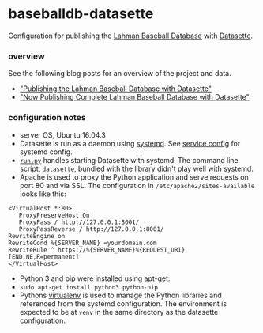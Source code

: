 # baseballdb-datasette

Configuration for publishing the [Lahman Baseball Database](http://www.seanlahman.com/baseball-archive/statistics/) with [Datasette](https://github.com/simonw/datasette).

### overview
See the following blog posts for an overview of the project and data.
* ["Publishing the Lahman Baseball Database with Datasette"](http://lawlesst.github.io/notebook/baseball-datasette.html)
* ["Now Publishing Complete Lahman Baseball Database with Datasette"](http://lawlesst.github.io/notebook/baseball-datasette-full.html)

### configuration notes
* server OS, Ubuntu 16.04.3
* Datasette is run as a daemon using [systemd](https://en.wikipedia.org/wiki/Systemd). See [service config](baseballdb.service) for systemd config.
* [`run.py`](run.py) handles starting Datasette with systemd. The command line script, `datasette`, bundled with the library didn't play well with systemd.
* Apache is used to proxy the Python application and serve requests on port 80 and via SSL. The configuration in `/etc/apache2/sites-available` looks like this:
 ```
 <VirtualHost *:80>
    ProxyPreserveHost On
    ProxyPass / http://127.0.0.1:8001/
    ProxyPassReverse / http://127.0.0.1:8001/
RewriteEngine on
RewriteCond %{SERVER_NAME} =yourdomain.com
RewriteRule ^ https://%{SERVER_NAME}%{REQUEST_URI} [END,NE,R=permanent]
</VirtualHost>
 ```
* Python 3 and pip were installed using apt-get:
 * `sudo apt-get install python3 python-pip`
* Pythons [virtualenv](https://docs.python.org/3/library/venv.html) is used to manage the Python libraries and referenced from the systemd configuration. The environment is expected to be at `venv` in the same directory as the datasette configuration.
